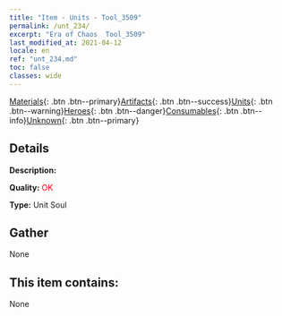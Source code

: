 ```yaml
---
title: "Item - Units - Tool_3509"
permalink: /unt_234/
excerpt: "Era of Chaos  Tool_3509"
last_modified_at: 2021-04-12
locale: en
ref: "unt_234.md"
toc: false
classes: wide
---
```

 [Materials](/Items/){: .btn .btn--primary}[Artifacts](/Items/Artifacts/){: .btn .btn--success}[Units](/Items/Units/){: .btn .btn--warning}[Heroes](/Items/Heroes/){: .btn .btn--danger}[Consumables](/Items/Consumables/){: .btn .btn--info}[Unknown](/Items/Unknown/){: .btn .btn--primary}

## Details
 **Description:** 

 **Quality:** <span style="color: #FF0000">OK</span>

 **Type:** Unit Soul

## Gather

  None

## This item contains:

  None

